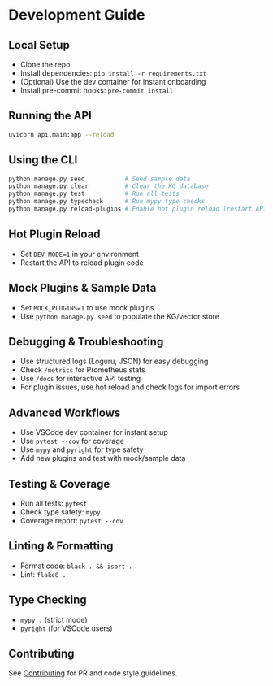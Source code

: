 # Development Guide

## Local Setup
- Clone the repo
- Install dependencies: `pip install -r requirements.txt`
- (Optional) Use the dev container for instant onboarding
- Install pre-commit hooks: `pre-commit install`

## Running the API
```bash
uvicorn api.main:app --reload
```

## Using the CLI
```bash
python manage.py seed           # Seed sample data
python manage.py clear          # Clear the KG database
python manage.py test           # Run all tests
python manage.py typecheck      # Run mypy type checks
python manage.py reload-plugins # Enable hot plugin reload (restart API after)
```

## Hot Plugin Reload
- Set `DEV_MODE=1` in your environment
- Restart the API to reload plugin code

## Mock Plugins & Sample Data
- Set `MOCK_PLUGINS=1` to use mock plugins
- Use `python manage.py seed` to populate the KG/vector store

## Debugging & Troubleshooting
- Use structured logs (Loguru, JSON) for easy debugging
- Check `/metrics` for Prometheus stats
- Use `/docs` for interactive API testing
- For plugin issues, use hot reload and check logs for import errors

## Advanced Workflows
- Use VSCode dev container for instant setup
- Use `pytest --cov` for coverage
- Use `mypy` and `pyright` for type safety
- Add new plugins and test with mock/sample data

## Testing & Coverage
- Run all tests: `pytest`
- Check type safety: `mypy .`
- Coverage report: `pytest --cov`

## Linting & Formatting
- Format code: `black . && isort .`
- Lint: `flake8 .`

## Type Checking
- `mypy .` (strict mode)
- `pyright` (for VSCode users)

## Contributing
See [Contributing](contributing.md) for PR and code style guidelines.